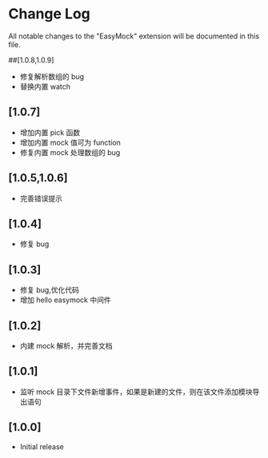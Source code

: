 # Change Log

All notable changes to the "EasyMock" extension will be documented in this file.

<!-- Check [Keep a Changelog](http://keepachangelog.com/) for recommendations on how to structure this file. -->

##[1.0.8,1.0.9]

* 修复解析数组的 bug
* 替换内置 watch

## [1.0.7]

* 增加内置 pick 函数
* 增加内置 mock 值可为 function
* 修复内置 mock 处理数组的 bug

## [1.0.5,1.0.6]

* 完善错误提示

## [1.0.4]

* 修复 bug

## [1.0.3]

* 修复 bug,优化代码
* 增加 hello easymock 中间件

## [1.0.2]

* 内建 mock 解析，并完善文档

## [1.0.1]

* 监听 mock 目录下文件新增事件，如果是新建的文件，则在该文件添加模块导出语句

## [1.0.0]

* Initial release
